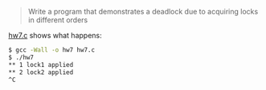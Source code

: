 > Write a program that demonstrates a deadlock due to acquiring locks in different orders

[hw7.c](hw7.c) shows what happens:

```sh
$ gcc -Wall -o hw7 hw7.c
$ ./hw7
** 1 lock1 applied
** 2 lock2 applied
^C
```